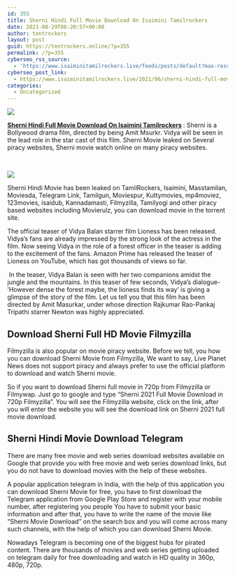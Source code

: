 ```yaml
---
id: 355
title: Sherni Hindi Full Movie Download On Isaimini Tamilrockers
date: 2021-08-29T06:20:57+00:00
author: tentrockers
layout: post
guid: https://tentrockers.online/?p=355
permalink: /?p=355
cyberseo_rss_source:
  - 'https://www.isaiminitamilrockers.live/feeds/posts/default?max-results=150&start-index=1'
cyberseo_post_link:
  - https://www.isaiminitamilrockers.live/2021/06/sherni-hindi-full-movie-download-on.html
categories:
  - Uncategorized
---
```

<div class="media_block">
  <img src="https://1.bp.blogspot.com/-Pma3xwQxN2k/YMtvibKa5TI/AAAAAAAAA4I/v-b38Z0Iug8dI-54GpxTeEa1cbFH19pYgCLcBGAsYHQ/s72-c/e854879156f0849f3d27a89db88ed039%2B%25281%2529.png" class="media_thumbnail" />
</div>

<meta content="Sherni Hindi Full Movie Download On Isaimini Tamilrockers &nbsp; : Sherni is a Bollywood drama film, directed by being Amit Msurkr. Vidya will be..." name="twitter:description" />

  


<center>
</center>

**[Sherni Hindi Full Movie Download On Isaimini Tamilrockers](https://www.tamilrockers.co.nz/sherni-full-movie-download-tamilrockers/)&nbsp;**<span>: Sherni is a Bollywood drama film, directed by being Amit Msurkr. Vidya will be seen in the lead role in the star cast of this film. Sherni Movie leaked on Several piracy websites, Sherni</span><span>&nbsp;</span>movie watch online<span>&nbsp;</span><span>on many piracy websites.</span>

<span><br /></span>

<div class="separator">
  <a href="https://www.tamilrockers.co.nz/jagame-thanthiram-movie-download-in-tamilrockers/"><img border="0" data-original-height="250" data-original-width="300" src="https://1.bp.blogspot.com/-Pma3xwQxN2k/YMtvibKa5TI/AAAAAAAAA4I/v-b38Z0Iug8dI-54GpxTeEa1cbFH19pYgCLcBGAsYHQ/s0/e854879156f0849f3d27a89db88ed039%2B%25281%2529.png" /></a>
</div>

<span>Sherni Hindi Movie has been leaked on TamilRockers, Isaimini, Masstamilan, Moviesda, Telegram Link, Tamilgun, Moviespur, Kuttymovies, mp4moviez, 123movies, isaidub, Kannadamasti, Filmyzilla, Tamilyogi and other piracy based websites including Movierulz, you can</span><span>&nbsp;</span>download movie<span>&nbsp;</span><span>in the torrent site.</span>

The official teaser of Vidya Balan starrer film Lioness has been released. Vidya’s fans are already impressed by the strong look of the actress in the film. Now seeing Vidya in the role of a forest officer in the teaser is adding to the excitement of the fans. Amazon Prime has released the teaser of Lioness on&nbsp;YouTube, which has got thousands of views so far.

&nbsp;In the teaser, Vidya Balan is seen with her two companions amidst the jungle and the mountains. In this teaser of few seconds, Vidya’s dialogue- ‘However dense the forest maybe, the lioness finds its way’ is giving a glimpse of the story of the film. Let us tell you that this film has been directed by Amit Masurkar, under whose direction Rajkumar Rao-Pankaj Tripathi starrer Newton was highly appreciated.

## Download Sherni Full HD Movie Filmyzilla<span class="ez-toc-section-end"></span>

Filmyzilla&nbsp;is also popular on movie piracy website. Before we tell, you how you can download Sherni Movie from Filmyzilla, We want to say, Live Planet News does not support piracy and always prefer to use the official platform to download and watch Sherni movie.&nbsp;

So if you want to download Sherni full movie in 720p from Filmyzilla or Filmywap. Just go to google and type “Sherni 2021 Full Movie Download in 720p Filmyzilla”. You will see the Filmyzilla website, click on the link, after you will enter the website you will see the download link on Sherni 2021 full movie download.

## Sherni Hindi Movie Download Telegram&nbsp;<span class="ez-toc-section-end"></span>

There are many free movie and&nbsp;web series download&nbsp;websites available on Google that provide you with free movie and web series download links, but you do not have to download movies with the help of these websites.

A popular application telegram in India, with the help of this application you can download Sherni Movie for free, you have to first download the Telegram application from Google Play Store and register with your mobile number, after registering you people You have to submit your basic information and after that, you have to write the name of the movie like “Sherni Movie Download” on the search box and you will come across many such channels, with the help of which you can download Sherni Movie.

Nowadays Telegram is becoming one of the biggest hubs for pirated content. There are thousands of movies and web series getting uploaded on telegram daily for free downloading and watch in HD quality in 360p, 480p, 720p.

<center>
</center>